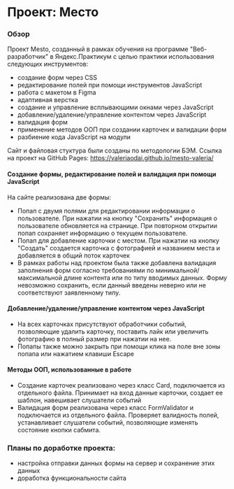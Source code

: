 # Проект: Место

### Обзор
Проект Mesto, созданный в рамках обучения на программе "Веб-разработчик" в Яндекс.Практикум с целью практики использования следующих инструментов: 

* создание форм через CSS
* редактирование полей при помощи инструментов JavaScript
* работа с макетом в Figma
* адаптивная верстка
* создание и управление всплывающими окнами через JavaScript
* добавление/удаление/управление контентом через JavaScript
* валидация форм
* применение методов ООП при создании карточек и валидации форм 
* разбиение кода JavaScript на модули 

Сайт и файловая стуктура были созданы по методологии БЭМ.
Ссылка на проект на GitHub Pages: https://valeriaodai.github.io/mesto-valeria/


#### Создание формы, редактирование полей и валидация при помощи JavaScript

На сайте реализована две формы:
* Попап с двумя полями для редактировании информации о пользователе. При нажатии на кнопку "Сохранить" информация о пользователе обновляется на странице. При повторном открытии попап сохраняет информацию о текущем пользователе.
* Попап для добавление карточки с местом. При нажатии на кнопку "Создать" создается карточка с фотографией и названием места и добавляется в общий поток карточек
* В рамках работы над проектом была также добавлена валидация заполнения форм согласно требованиями по минимальной/максимальной длине контента или по типу вводимых данных. Форму невозможно сохранить, если данный введены неверно или не соответствуют заявленному типу.

#### Добавление/удаление/управление контентом через JavaScript
* На всех карточках присутствуют обработчики событий, позволяющие удалить карточку, поставить лайк или увеличить фотографию в полный размер при нажатии на нее. 
* Попапы также можно закрыть при помощи клика на поле вне зоны попапа или нажатием клавиши Escape

#### Методы ООП, использованные в работе 
* Создание карточек реализовано через класс Card, подключается из отдельного файла. Принимает на вход данные карточки, создает ее шаблон, навешивает слушатели событий 
* Валидация форм реализована через класс FormValidator и подключается из отдельного файла. Проверяет валидность полей, устанавливает слушатели событий, позволяющие изменять состояние кнопки сабмита. 

### Планы по доработке проекта:
* настройка отправки данных формы на сервер и сохранение этих данных
* доработка функциональности сайта 